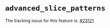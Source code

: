 # `advanced_slice_patterns`

The tracking issue for this feature is: [#23121]

[#23121]: https://github.com/rust-lang/rust/issues/23121




